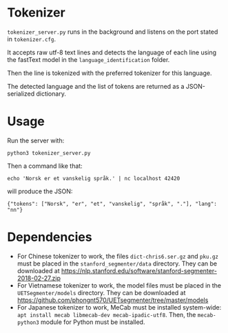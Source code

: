 # Tokenizer

`tokenizer_server.py` runs in the background and listens on the port stated in `tokenizer.cfg`.

It accepts raw utf-8 text lines and detects the language of each line using the fastText model in the `language_identification` folder.

Then the line is tokenized with the preferred tokenizer for this language.

The detected language and the list of tokens are returned as a JSON-serialized dictionary.

# Usage

Run the server with:

`python3 tokenizer_server.py`

Then a command like that:

`echo 'Norsk er et vanskelig språk.' | nc localhost 42420`

will produce the JSON:

`{"tokens": ["Norsk", "er", "et", "vanskelig", "språk", "."], "lang": "nn"}`


# Dependencies

- For Chinese tokenizer to work, the files `dict-chris6.ser.gz` and `pku.gz` must be placed in the `stanford_segmenter/data` directory.
They can be downloaded at https://nlp.stanford.edu/software/stanford-segmenter-2018-02-27.zip
- For Vietnamese tokenizer to work, the model files must be placed in the `UETSegmenter/models` directory.
They can be downloaded at https://github.com/phongnt570/UETsegmenter/tree/master/models
- For Japanese tokenizer to work, MeCab must be installed system-wide:
`apt install mecab libmecab-dev mecab-ipadic-utf8`. Then, the `mecab-python3` module for Python must be installed.

